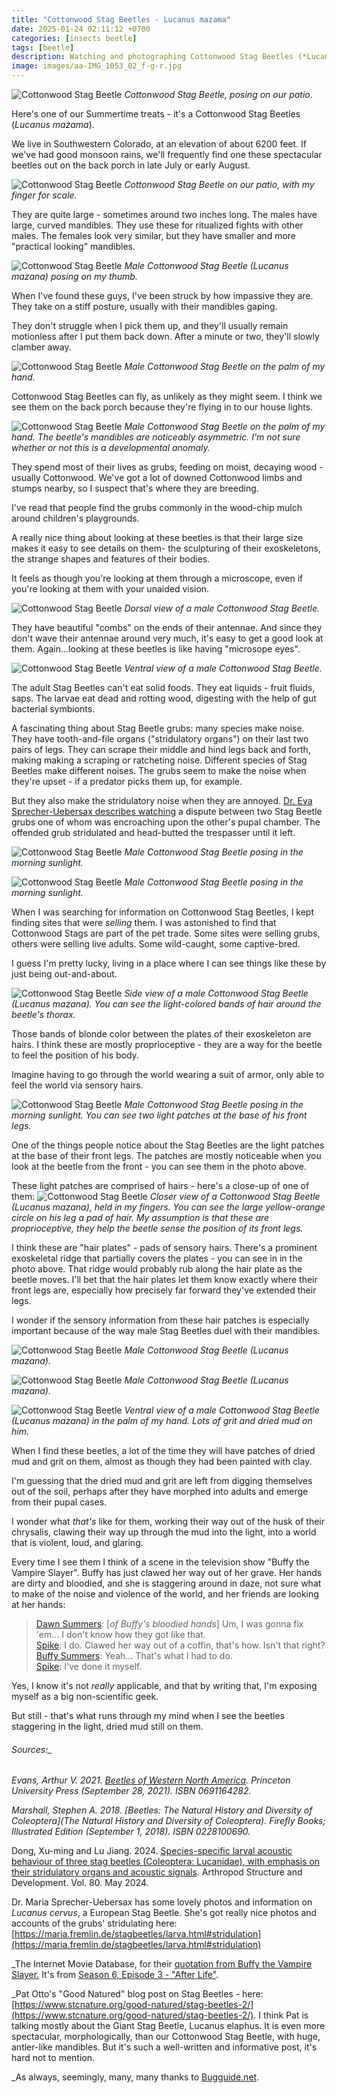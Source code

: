 ```yaml
---
title: "Cottonwood Stag Beetles - Lucanus mazama"
date: 2025-01-24 02:11:12 +0700
categories: [insects beetle]
tags: [beetle]    
description: Watching and photographing Cottonwood Stag Beetles (*Lucanus mazama*) in Southwestern Colorado
image: images/aa-IMG_1053_02_f-g-r.jpg
---
```


![Cottonwood Stag Beetle](images/aa-IMG_1053_02_f-g-r.jpg "Cottonwood Stag Beetle")
*Cottonwood Stag Beetle, posing on our patio.*

Here's one of our Summertime treats - it's a Cottonwood Stag Beetles (_Lucanus mazama_).

We live in Southwestern Colorado, at an elevation of about 6200 feet. If we've had good monsoon rains, we'll frequently find one these spectacular beetles out on the back porch in late July or early August.

![Cottonwood Stag Beetle](images/aa-IMG_1045_f-g-r.jpg "Cottonwood Stag Beetle")
*Cottonwood Stag Beetle on our patio, with my finger for scale.*


They are quite large - sometimes around two inches long. The males have large, curved mandibles. They use these for ritualized fights with other males. The females look very similar, but they have smaller and more "practical looking" mandibles.

![Cottonwood Stag Beetle](images/aa-IMG_1934_f-g-r.jpg "Cottonwood Stag Beetle")
*Male Cottonwood Stag Beetle (Lucanus mazana) posing on my thumb.*

When I've found these guys, I've been struck by how impassive they are. They take on a stiff posture, usually with their mandibles gaping.

They don't struggle when I pick them up, and they'll usually remain motionless after I put them back down. After a minute or two, they'll slowly clamber away.

![Cottonwood Stag Beetle](images/aa-IMG_1068_01_f-g-r-1.jpg "Cottonwood Stag Beetle")
*Male Cottonwood Stag Beetle on the palm of my hand.*


Cottonwood Stag Beetles can fly, as unlikely as they might seem. I think we see them on the back porch because they're flying in to our house lights.

![Cottonwood Stag Beetle](images/aa-IMG_1058_f-g-r.jpg "Cottonwood Stag Beetle")
*Male Cottonwood Stag Beetle on the palm of my hand. The beetle's mandibles are noticeably asymmetric. I'm not sure whether or not this is a developmental anomaly.*

They spend most of their lives as grubs, feeding on moist, decaying wood - usually Cottonwood. We've got a lot of downed Cottonwood limbs and stumps nearby, so I suspect that's where they are breeding.

I've read that people find the grubs commonly in the wood-chip mulch around children's playgrounds.

A really nice thing about looking at these beetles is that their large size makes it easy to see details on them- the sculpturing of their exoskeletons, the strange shapes and features of their bodies.

It feels as though you're looking at them through a microscope, even if you're looking at them with your unaided vision.

![Cottonwood Stag Beetle](images/aa-IMG_1080_f-g-r.jpg "Cottonwood Stag Beetle")
*Dorsal view of a male Cottonwood Stag Beetle.*

They have beautiful "combs" on the ends of their antennae. And since they don't wave their antennae around very much, it's easy to get a good look at them. Again...looking at these beetles is like having "microsope eyes".

![Cottonwood Stag Beetle](images/aa-IMG_1079_f-g-rot-r.jpg "Cottonwood Stag Beetle")
*Ventral view of a male Cottonwood Stag Beetle.*

The adult Stag Beetles can't eat solid foods. They eat liquids - fruit fluids, saps. The larvae eat dead and rotting wood, digesting with the help of gut bacterial symbionts.

A fascinating thing about Stag Beetle grubs: many species make noise. They have tooth-and-file organs ("stridulatory organs") on their last two pairs of legs. They can scrape their middle and hind legs back and forth, making making a scraping or ratcheting noise. Different species of Stag Beetles make different noises. The grubs seem to make the noise when they're upset - if a predator picks them up, for example.

But they also make the stridulatory noise when they are annoyed. [Dr. Eva Sprecher-Uebersax describes watching](https://maria.fremlin.de/stagbeetles/larva.html#stridulation) a dispute between two Stag Beetle grubs one of whom was encroaching upon the other's pupal chamber. The offended grub stridulated and head-butted the trespasser until it left.

![Cottonwood Stag Beetle](images/aa-IMG_1087_f-g-r.jpg "Cottonwood Stag Beetle")
*Male Cottonwood Stag Beetle posing in the morning sunlight.*

![Cottonwood Stag Beetle](images/aa-IMG_1089_f-g-r.jpg "Cottonwood Stag Beetle")
*Male Cottonwood Stag Beetle posing in the morning sunlight.*

When I was searching for information on Cottonwood Stag Beetles, I kept finding sites that were _selling_ them. I was astonished to find that Cottonwood Stags are part of the pet trade. Some sites were selling grubs, others were selling live adults. Some wild-caught, some captive-bred.

I guess I'm pretty lucky, living in a place where I can see things like these by just being out-and-about.

![Cottonwood Stag Beetle](images/aa-IMG_1091_f-g-r.jpg "Cottonwood Stag Beetle")
*Side view of a male Cottonwood Stag Beetle (_Lucanus mazana_). You can see the light-colored bands of hair around the beetle's thorax.*

Those bands of blonde color between the plates of their exoskeleton are hairs. I think these are mostly proprioceptive - they are a way for the beetle to feel the position of his body.

Imagine having to go through the world wearing a suit of armor, only able to feel the world via sensory hairs.

![Cottonwood Stag Beetle](images/aa-IMG_1090_f-g-r.jpg "Cottonwood Stag Beetle")
*Male Cottonwood Stag Beetle posing in the morning sunlight. You can see two light patches at the base of his front legs.*

One of the things people notice about the Stag Beetles are the light patches at the base of their front legs. The patches are mostly noticeable when you look at the beetle from the front - you can see them in the photo above.

These light patches are comprised of hairs - here's a close-up of one of them:
![Cottonwood Stag Beetle](images/aa-IMG_1071_f-crop-r-1024x835.jpg "Cottonwood Stag Beetle")
*Closer view of a Cottonwood Stag Beetle (_Lucanus mazana_), held in my fingers. You can see the large yellow-orange circle on his leg a pad of hair. My assumption is that these are proprioceptive, they help the beetle sense the position of its front legs.*

I think these are "hair plates" - pads of sensory hairs. There's a prominent exoskeletal ridge that partially covers the plates - you can see in in the photo above. That ridge would probably rub along the hair plate as the beetle moves. I'll bet that the hair plates let them know exactly where their front legs are, especially how precisely far forward they've extended their legs.

I wonder if the sensory information from these hair patches is especially important because of the way male Stag Beetles duel with their mandibles.

![Cottonwood Stag Beetle](images/aa-IMG_1098_f-g-r.jpg "Cottonwood Stag Beetle")
*Male Cottonwood Stag Beetle (Lucanus mazana).*

![Cottonwood Stag Beetle](images/aa-IMG_1099_f-g-r.jpg "Cottonwood Stag Beetle")
*Male Cottonwood Stag Beetle (Lucanus mazana).*


![Cottonwood Stag Beetle](images/aa-IMG_1054_02_f-g-r.jpg "Cottonwood Stag Beetle")
*Ventral view of a male Cottonwood Stag Beetle (Lucanus mazana) in the palm of my hand. Lots of grit and dried mud on him.*

When I find these beetles, a lot of the time they will have patches of dried mud and grit on them, almost as though they had been painted with clay.

I'm guessing that the dried mud and grit are left from digging themselves out of the soil, perhaps after they have morphed into adults and emerge from their pupal cases.

I wonder what _that's_ like for them, working their way out of the husk of their chrysalis, clawing their way up through the mud into the light, into a world that is violent, loud, and glaring.

Every time I see them I think of a scene in the television show "Buffy the Vampire Slayer". Buffy has just clawed her way out of her grave. Her hands are dirty and bloodied, and she is staggering around in daze, not sure what to make of the noise and violence of the world, and her friends are looking at her hands:

> [Dawn Summers](https://www.imdb.com/name/nm0005502/?ref_=ttqu_qu): \[_of Buffy's bloodied hands_\] Um, I was gonna fix 'em… I don't know how they got like that.  
> [Spike](https://www.imdb.com/name/nm0551346/?ref_=ttqu_qu): I do. Clawed her way out of a coffin, that's how. Isn't that right?  
> [Buffy Summers](https://www.imdb.com/name/nm0001264/?ref_=ttqu_qu): Yeah… That's what I had to do.  
> [Spike](https://www.imdb.com/name/nm0551346/?ref_=ttqu_qu): I've done it myself.

Yes, I know it's not _really_ applicable, and that by writing that, I'm exposing myself as a big non-scientific geek.

But still - that's what runs through my mind when I see the beetles staggering in the light, dried mud still on them.

###### Sources:_

_Evans, Arthur V. 2021. [Beetles of Western North America](https://www.amazon.com/gp/product/0691164282/). Princeton University Press (September 28, 2021). ISBN 0691164282._

_Marshall, Stephen A. 2018. [Beetles: The Natural History and Diversity of Coleoptera](The Natural History and Diversity of Coleoptera). Firefly Books; Illustrated Edition (September 1, 2018). ISBN 0228100690._

Dong, Xu-ming and Lu Jiang. 2024. [Species-specific larval acoustic behaviour of three stag beetles (Coleoptera: Lucanidae), with emphasis on their stridulatory organs and acoustic signals](https://www.sciencedirect.com/science/article/abs/pii/S1467803923000671). Arthropod Structure and Development. Vol. 80. May 2024.

Dr. Maria Sprecher-Uebersax has some lovely photos and information on _Lucanus cervus_, a European Stag Beetle. She's got really nice photos and accounts of the grubs' stridulating here: [https://maria.fremlin.de/stagbeetles/larva.html#stridulation](https://maria.fremlin.de/stagbeetles/larva.html#stridulation)

_The Internet Movie Database, for their [quotation from Buffy the Vampire Slayer.](https://www.imdb.com/title/tt0533385/quotes/) It's from [Season 6, Episode 3 - "After Life"](https://en.wikipedia.org/wiki/Buffy_the_Vampire_Slayer_season_6).

_Pat Otto's "Good Natured" blog post on Stag Beetles - here: [https://www.stcnature.org/good-natured/stag-beetles-2/](https://www.stcnature.org/good-natured/stag-beetles-2/). I think Pat is talking mostly about the Giant Stag Beetle, Lucanus elaphus. It is even more spectacular, morphologically, than our Cottonwood Stag Beetle, with huge, antler-like mandibles. But it's such a well-written and informative post, it's hard not to mention.

_As always, seemingly, many, many thanks to [Bugguide.net](https://bugguide.net/node/view/93340).